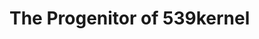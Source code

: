 # The Progenitor of 539kernel

<!--
## Introduction
## And Now The Bootloader Makes More Sense
## Debugging the Kernel with Bochs
## Entering Protected-Mode
### Loading GDT
### Give the C kernel the control
## Loading More Sectors in Bootloader
## A Glance at Graphics with VGA
### VGA Text Mode
### VGA Graphics Mode
## Setting Up Interrupts
## An Implementer or a Kernelist?
-->